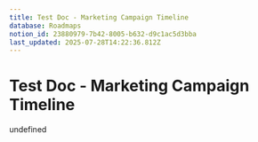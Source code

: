```yaml
---
title: Test Doc - Marketing Campaign Timeline
database: Roadmaps
notion_id: 23880979-7b42-8005-b632-d9c1ac5d3bba
last_updated: 2025-07-28T14:22:36.812Z
---
```


# Test Doc - Marketing Campaign Timeline

undefined